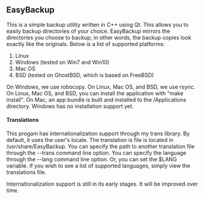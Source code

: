 ## EasyBackup

This is a simple backup utility written in C++ using Qt. This allows you to easily backup directories of your choice. EasyBackup mirrors the directories you choose to backup; in other words, the backup copies look exactly like the originals. Below is a list of supported platforms:   

1. Linux
2. Windows (tested on Win7 and Win10)
3. Mac OS
4. BSD (tested on GhostBSD, which is based on FreeBSD)   

On Windows, we use robocopy. On Linux, Mac OS, and BSD, we use rsync. On Linux, Mac OS, and BSD, you can install the application with "make install". On Mac, an app bundle is built and installed to the /Applications directory. Windows has no installation support yet.

#### Translations
This progam has internationalization support through my trans library. By default, it uses the user's locale. The translation is file is located in /usr/share/EasyBackup. You can specify the path to another translation file through the --trans command line option. You can specify the language through the --lang command line option. Or, you can set the $LANG variable. If you wish to see a list of supported languages, simply view the translations file.

Internationalization support is still in its early stages. It will be improved over time.


